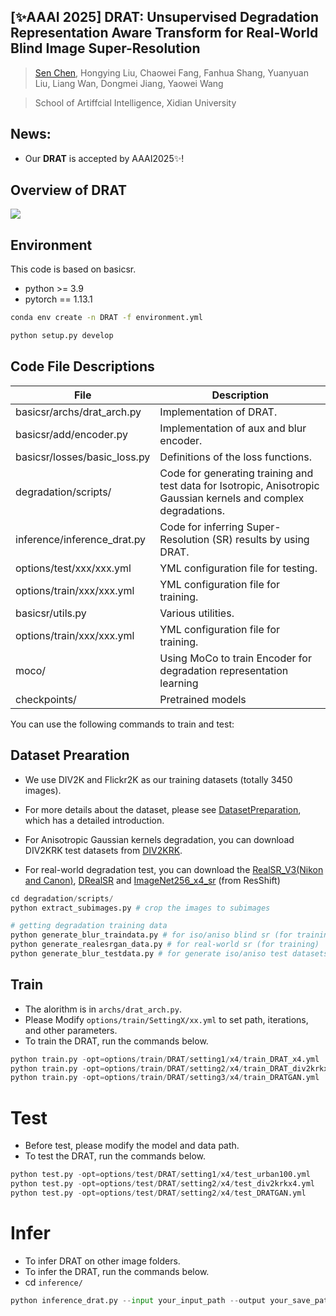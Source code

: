 ## [✨AAAI 2025] DRAT: Unsupervised Degradation Representation Aware Transform for Real-World Blind Image Super-Resolution
> [Sen Chen](https://github.com/KKKc3231), Hongying Liu, Chaowei Fang, Fanhua Shang, Yuanyuan Liu, Liang Wan, Dongmei Jiang, Yaowei Wang

> School of Artiffcial Intelligence, Xidian University
## News:
- Our **DRAT** is accepted by AAAI2025✨!
  
## Overview of DRAT
 <img src="assert/g299.png"/>

## Environment
This code is based on basicsr.

- python >= 3.9
- pytorch == 1.13.1
```sh
conda env create -n DRAT -f environment.yml

python setup.py develop
```

## Code File Descriptions

| File                                      | Description                                                  |
| ----------------------------------------- | ------------------------------------------------------------ |
| basicsr/archs/drat_arch.py                | Implementation of DRAT.                                      |
| basicsr/add/encoder.py                    | Implementation of aux and blur encoder.                      |
| basicsr/losses/basic_loss.py              | Definitions of the loss functions.                           |
| degradation/scripts/                      | Code for generating training and test data for Isotropic, Anisotropic Gaussian kernels and complex degradations.|
| inference/inference_drat.py               | Code for inferring Super-Resolution (SR) results by using DRAT. |
| options/test/xxx/xxx.yml                  | YML configuration file for testing.                          |
| options/train/xxx/xxx.yml                 | YML configuration file for training.                         |
| basicsr/utils.py                          | Various utilities.                                           |
| options/train/xxx/xxx.yml                 | YML configuration file for training.                         |
| moco/                                     | Using MoCo to train Encoder for degradation representation learning                           |
| checkpoints/                              | Pretrained models                          |

You can use the following commands to train and test:

## Dataset Prearation
- We use DIV2K and Flickr2K as our training datasets (totally 3450 images). 

- For more details about the dataset, please see [DatasetPreparation](https://github.com/XPixelGroup/BasicSR/blob/master/docs/DatasetPreparation.md), which has a detailed introduction.

- For Anisotropic Gaussian kernels degradation, you can download DIV2KRK test datasets from [DIV2KRK](https://data.vision.ee.ethz.ch/cvl/DIV2K/).

- For real-world degradation test, you can download the [RealSR_V3(Nikon and Canon)](https://drive.google.com/file/d/17ZMjo-zwFouxnm_aFM6CUHBwgRrLZqIM/view), [DRealSR](https://drive.google.com/drive/folders/1_EjDsD2-bBXb0iRonbWI6ihuHquxdna1) and [ImageNet256_x4_sr](https://drive.google.com/file/d/1NhmpON2dB2LjManfX6uIj8Pj_Jx6N-6l/view) (from ResShift)
```python
cd degradation/scripts/
python extract_subimages.py # crop the images to subimages

# getting degradation training data
python generate_blur_traindata.py # for iso/aniso blind sr (for training)
python generate_realesrgan_data.py # for real-world sr (for training)
python generate_blur_testdata.py # for generate iso/aniso test datasets
```
## Train
- The alorithm is in `archs/drat_arch.py`.
- Please Modify `options/train/SettingX/xx.yml` to set path, iterations, and other parameters.
- To train the DRAT, run the commands below.
```python
python train.py -opt=options/train/DRAT/setting1/x4/train_DRAT_x4.yml
python train.py -opt=options/train/DRAT/setting2/x4/train_DRAT_div2krkx2.yml
python train.py -opt=options/train/DRAT/setting3/x4/train_DRATGAN.yml
```

# Test
- Before test, please modify the model and data path.
- To test the DRAT, run the commands below.
```python
python test.py -opt=options/test/DRAT/setting1/x4/test_urban100.yml
python test.py -opt=options/test/DRAT/setting2/x4/test_div2krkx4.yml
python test.py -opt=options/test/DRAT/setting2/x4/test_DRATGAN.yml
```

# Infer
- To infer DRAT on other image folders.
- To infer the DRAT, run the commands below.
- cd `inference/`
```python
python inference_drat.py --input your_input_path --output your_save_path
```

